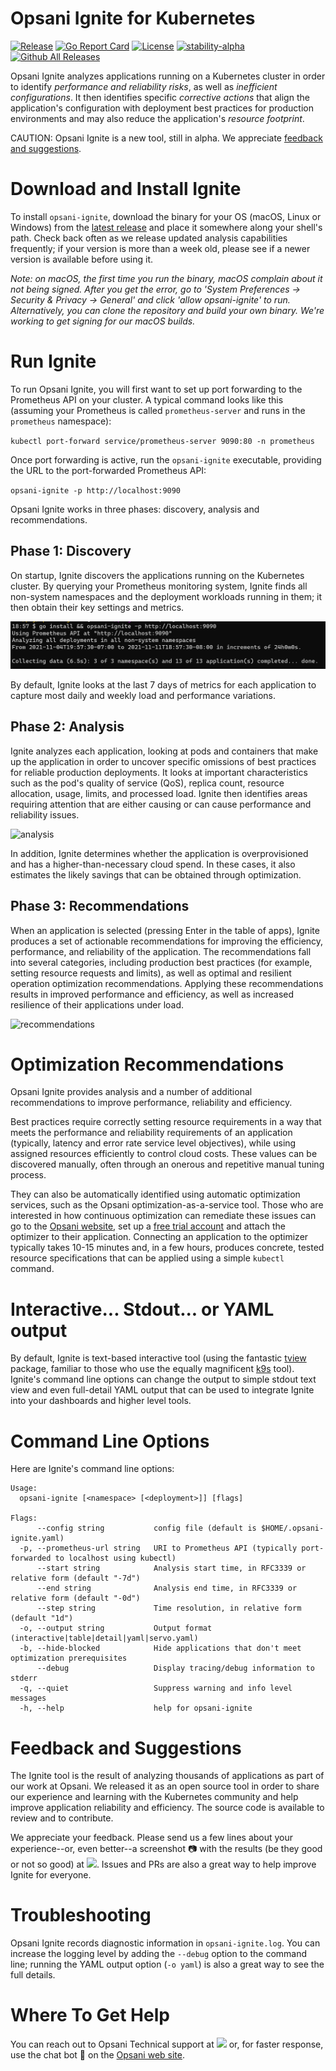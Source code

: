 # Opsani Ignite for Kubernetes

[![Release](https://img.shields.io/github/release/opsani/opsani-ignite.svg?style=for-the-badge)](https://github.com/opsani/opsani-ignite/releases/latest)
[![Go Report Card](https://goreportcard.com/badge/github.com/opsani/opsani-ignite?style=for-the-badge)](https://goreportcard.com/report/github.com/opsani/opsani-ignite)
[![License](https://img.shields.io/badge/License-Apache%202.0-blue.svg?style=for-the-badge)](LICENSE)
[![stability-alpha](https://img.shields.io/badge/stability-alpha-f4d03f.svg?style=for-the-badge)](https://github.com/mkenney/software-guides/blob/master/STABILITY-BADGES.md#alpha)
[![Github All Releases](https://img.shields.io/github/downloads/opsani/opsani-ignite/total.svg?style=for-the-badge)](https://github.com/opsani/opsani-ignite/releases/latest)

Opsani Ignite analyzes applications running on a Kubernetes cluster in order to 
identify _performance and reliability risks_, as well as _inefficient configurations_. It then identifies specific _corrective actions_ that align the application's configuration with deployment best practices for production environments and may also reduce the application's _resource footprint_.

CAUTION: Opsani Ignite is a new tool, still in alpha. We appreciate [feedback and suggestions](#feedback-and-suggestions).

# Download and Install Ignite

To install `opsani-ignite`, download the binary for your OS (macOS, Linux or Windows) from the [latest release](https://github.com/opsani/opsani-ignite/releases/latest) and place it somewhere along your shell's path. Check back often as we release updated analysis capabilities frequently; if your version is more than a week old, please see if a newer version is available before using it.

_Note: on macOS, the first time you run the binary, macOS complain about it not being signed. After you get the error, go to 'System Preferences -> Security & Privacy -> General' and click 'allow opsani-ignite' to run. Alternatively, you can clone the repository and build your own binary. We're working to get signing for our macOS builds._

# Run Ignite

To run Opsani Ignite, you will first want to set up port forwarding to the Prometheus API on your cluster. A typical command looks like this (assuming your Prometheus is called `prometheus-server` and runs in the `prometheus` namespace):

`kubectl port-forward service/prometheus-server 9090:80 -n prometheus`

Once port forwarding is active, run the `opsani-ignite` executable, providing the URL to the port-forwarded Prometheus API:

`opsani-ignite -p http://localhost:9090`

Opsani Ignite works in three phases: discovery, analysis and recommendations.

## Phase 1: Discovery

On startup, Ignite discovers the applications running on the Kubernetes cluster. By querying your Prometheus monitoring system, Ignite finds all non-system namespaces and the deployment workloads running in them; it then obtain their key settings and metrics. 

![discovery](docs/discovery.png)

By default, Ignite looks at the last 7 days of metrics for each application to capture most daily and weekly load and performance variations.

## Phase 2: Analysis

Ignite analyzes each application, looking at pods and containers that make up the application in order to uncover specific omissions of best practices for reliable production deployments. It looks at important characteristics such as the pod's quality of service (QoS), replica count, resource allocation, usage, limits, and processed load. Ignite then identifies areas requiring attention that are either causing or can cause performance and reliability issues.

![analysis](docs/analysis.png)

In addition, Ignite determines whether the application is overprovisioned and has a higher-than-necessary cloud spend. In these cases, it also estimates the likely savings that can be obtained through optimization.

## Phase 3: Recommendations

When an application is selected (pressing Enter in the table of apps), Ignite produces a set of actionable recommendations for improving the efficiency, performance, and reliability of the application. The recommendations fall into several categories, including production best practices (for example, setting resource requests and limits), as well as optimal and resilient operation optimization recommendations. Applying these recommendations results in improved performance and efficiency, as well as increased resilience of their applications under load.

![recommendations](docs/recommendations.png)

# Optimization Recommendations

Opsani Ignite provides analysis and a number of additional recommendations to improve performance, reliability and efficiency. 

Best practices require correctly setting resource requirements in a way that meets the performance and reliability requirements of an application (typically, latency and error rate service level objectives), while using assigned resources efficiently to control cloud costs. These values can be discovered manually, often through an onerous and repetitive manual tuning process. 

They can also be automatically identified using automatic optimization services, such as the Opsani optimization-as-a-service tool. Those who are interested in how continuous optimization can remediate these issues can go to the [Opsani website](https://opsani.com), set up a [free trial account](https://opsani.com/create-your-account2/#ignite-readme) and attach the optimizer to their application. Connecting an application to the optimizer typically takes 10-15 minutes and, in a few hours, produces concrete, tested resource specifications that can be applied using a simple `kubectl` command.

# Interactive... Stdout... or YAML output

By default, Ignite is text-based interactive tool (using the fantastic [tview](https://github.com/rivo/tview) package, familiar to those who use the equally magnificent [k9s](https://github.com/derailed/k9s) tool). Ignite's command line options can change the output to simple stdout text view and even full-detail YAML output that can be used to integrate Ignite into your dashboards and higher level tools.

# Command Line Options

Here are Ignite's command line options:

```
Usage:
  opsani-ignite [<namespace> [<deployment>]] [flags]

Flags:
      --config string           config file (default is $HOME/.opsani-ignite.yaml)
  -p, --prometheus-url string   URI to Prometheus API (typically port-forwarded to localhost using kubectl)
      --start string            Analysis start time, in RFC3339 or relative form (default "-7d")
      --end string              Analysis end time, in RFC3339 or relative form (default "-0d")
      --step string             Time resolution, in relative form (default "1d")
  -o, --output string           Output format (interactive|table|detail|yaml|servo.yaml)
  -b, --hide-blocked            Hide applications that don't meet optimization prerequisites
      --debug                   Display tracing/debug information to stderr
  -q, --quiet                   Suppress warning and info level messages
  -h, --help                    help for opsani-ignite
```

# Feedback and Suggestions

The Ignite tool is the result of analyzing thousands of applications as part of our work at Opsani. We released it as an open source tool in order to share our experience and learning with the Kubernetes community and help improve application reliability and efficiency. The source code is available to review and to contribute.

We appreciate your feedback. Please send us a few lines about your experience--or, even better--a screenshot &#x1F4F7; with the results (be they good or not so good) at <img src="docs/support.png" height="14">. Issues and PRs are also a great way to help improve Ignite for everyone.

# Troubleshooting 

Opsani Ignite records diagnostic information in `opsani-ignite.log`. You can increase the logging level by adding the `--debug` option to the command line; running the YAML output option (`-o yaml`) is also a great way to see the full details.

# Where To Get Help

You can reach out to Opsani Technical support at <img src="docs/support.png" height="14"> or, for faster response, use the chat bot &#x1F4AC; on the [Opsani web site](https://www.opsani.com).
